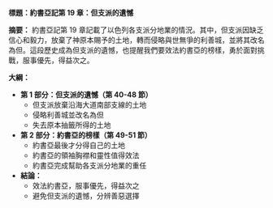 **標題：約書亞記第 19 章：但支派的遺憾**

**摘要：**
約書亞記第 19 章記載了以色列各支派分地業的情況。其中，但支派因缺乏信心和毅力，放棄了神原本賜予的土地，轉而侵略與世無爭的利善城，並將其改名為但。這段歷史成為但支派的遺憾，也提醒我們要效法約書亞的榜樣，勇於面對挑戰，服事優先，得益次之。

**大綱：**

* **第 1 部分：但支派的遺憾（第 40-48 節）**
    * 但支派放棄沿海大道南部支線的土地
    * 侵略利善城並改名為但
    * 失去原本抽籤所得的土地
* **第 2 部分：約書亞的榜樣（第 49-51 節）**
    * 約書亞最後才分得自己的土地
    * 約書亞的領袖胸襟和靈性值得效法
    * 約書亞完成幫助各支派分地業的重任
* **結論：**
    * 效法約書亞，服事優先，得益次之
    * 避免但支派的遺憾，分辨善惡選擇